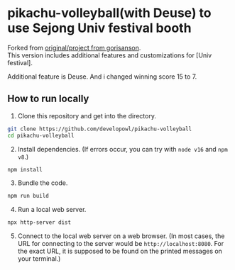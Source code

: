 # pikachu-volleyball(with Deuse) to use Sejong Univ festival booth


Forked from [original/project from gorisanson](https://github.com/gorisanson/pikachu-volleyball).  
This version includes additional features and customizations for [Univ festival].  


Additional feature is Deuse. And i changed winning score 15 to 7.


## How to run locally

1. Clone this repository and get into the directory.

```sh
git clone https://github.com/developowl/pikachu-volleyball
cd pikachu-volleyball
```

2. Install dependencies. (If errors occur, you can try with `node v16` and `npm v8`.)

```sh
npm install
```

3. Bundle the code.

```sh
npm run build
```

4. Run a local web server.

```sh
npx http-server dist
```

5. Connect to the local web server on a web browser. (In most cases, the URL for connecting to the server would be `http://localhost:8080`. For the exact URL, it is supposed to be found on the printed messages on your terminal.)
